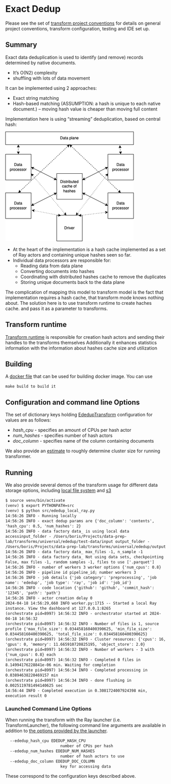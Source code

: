 # Exact Dedup

Please see the set of
[transform project conventions](../../README.md)
for details on general project conventions, transform configuration,
testing and IDE set up.

## Summary

Exact data deduplication is used to identify (and remove) records determined by native documents.
* It’s O(N2) complexity
* shuffling with lots of data movement

It can be implemented using 2 approaches: 
* Exact string matching
* Hash-based matching (ASSUMPTION: a hash is unique to each native document.) – moving hash value is cheaper than moving full content

Implementation here is using “streaming” deduplication, based on central hash:

![](images/exactdedup.png)

* At the heart of the implementation is a hash cache implemented as a set of Ray actors and containing 
unique hashes seen so far.
* Individual data processors are responsible for:
  * Reading data from data plane
  * Converting documents into hashes
  * Coordinating with distributed hashes cache to remove the duplicates
  * Storing unique documents back to the data plane

The complication of mapping this model to transform model is the fact that implementation requires a hash cache, 
that transform mode knows nothing about. The solution here is to use transform runtime to create haches cache.
and pass it as a parameter to transforms.

## Transform runtime

[Transform runtime](src/ededup_transform.py) is responsible for creation hash actors and sending their 
handles to the transforms themselves
Additionally it enhances statistics information with the information about hashes cache size and utilization

## Building

A [docker file](Dockerfile) that can be used for building docker image. You can use

```shell
make build to build it
```

## Configuration and command line Options

The set of dictionary keys holding [EdedupTransform](src/ededup_transform.py)
configuration for values are as follows:

* _hash_cpu_ - specifies an amount of CPUs per hash actor
* _num_hashes_ - specifies number of hash actors
* _doc_column_ - specifies name of the column containing documents

We also provide an [estimate](src/cluster_estimator.py) to roughly determine cluster size for running transformer.

## Running

We also provide several demos of the transform usage for different data storage options, including
[local file system](src/ededup_local_ray.py) and [s3](src/ededup_s3_ray.py)

```shell
$ source venv/bin/activate
(venv) $ export PYTHONPATH=src
(venv) $ python src/ededup_local_ray.py
14:56:26 INFO - Running locally
14:56:26 INFO - exact dedup params are {'doc_column': 'contents', 'hash_cpu': 0.5, 'num_hashes': 2}
14:56:26 INFO - data factory data_ is using local data accessinput_folder - /Users/boris/Projects/data-prep-lab/transforms/universal/ededup/test-data/input output_folder - /Users/boris/Projects/data-prep-lab/transforms/universal/ededup/output
14:56:26 INFO - data factory data_ max_files -1, n_sample -1
14:56:26 INFO - data factory data_ Not using data sets, checkpointing False, max files -1, random samples -1, files to use ['.parquet']
14:56:26 INFO - number of workers 3 worker options {'num_cpus': 0.8}
14:56:26 INFO - pipeline id pipeline_id; number workers 3
14:56:26 INFO - job details {'job category': 'preprocessing', 'job name': 'ededup', 'job type': 'ray', 'job id': 'job_id'}
14:56:26 INFO - code location {'github': 'github', 'commit_hash': '12345', 'path': 'path'}
14:56:26 INFO - actor creation delay 0
2024-04-18 14:56:29,660	INFO worker.py:1715 -- Started a local Ray instance. View the dashboard at 127.0.0.1:8265 
(orchestrate pid=8997) 14:56:32 INFO - orchestrator started at 2024-04-18 14:56:32
(orchestrate pid=8997) 14:56:32 INFO - Number of files is 1, source profile {'max_file_size': 0.034458160400390625, 'min_file_size': 0.034458160400390625, 'total_file_size': 0.034458160400390625}
(orchestrate pid=8997) 14:56:32 INFO - Cluster resources: {'cpus': 16, 'gpus': 0, 'memory': 11.665910720825195, 'object_store': 2.0}
(orchestrate pid=8997) 14:56:32 INFO - Number of workers - 3 with {'num_cpus': 0.8} each
(orchestrate pid=8997) 14:56:32 INFO - Completed 0 files in 8.14994176228841e-06 min. Waiting for completion
(orchestrate pid=8997) 14:56:34 INFO - Completed processing in 0.03894638220469157 min
(orchestrate pid=8997) 14:56:34 INFO - done flushing in 0.0025119781494140625 sec
14:56:44 INFO - Completed execution in 0.3081724007924398 min, execution result 0
```

### Launched Command Line Options
When running the transform with the Ray launcher (i.e. TransformLauncher),
the following command line arguments are available in addition to
[the options provided by the launcher](../../../data-processing-lib/doc/launcher-options.md).

```shell
  --ededup_hash_cpu EDEDUP_HASH_CPU
                        number of CPUs per hash
  --ededup_num_hashes EDEDUP_NUM_HASHES
                        number of hash actors to use
  --ededup_doc_column EDEDUP_DOC_COLUMN
                        key for accessing data
 ```

These correspond to the configuration keys described above.



